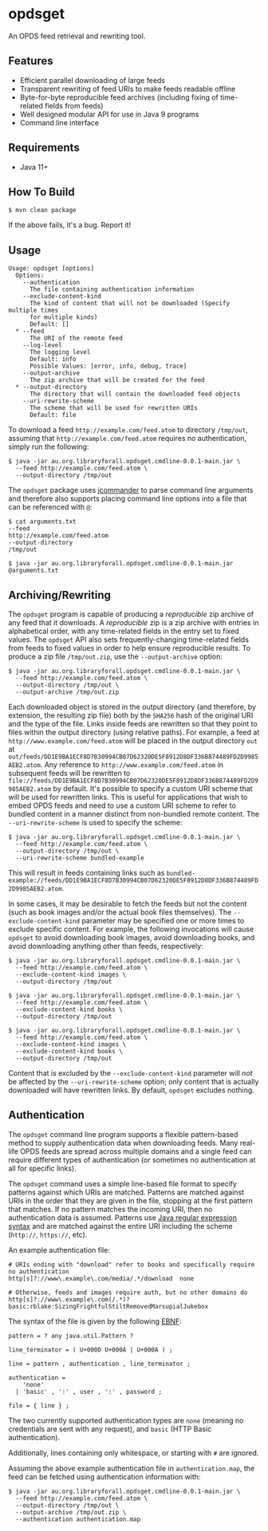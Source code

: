 opdsget
===

An OPDS feed retrieval and rewriting tool.

## Features

* Efficient parallel downloading of large feeds
* Transparent rewriting of feed URIs to make feeds readable offline
* Byte-for-byte reproducible feed archives (including fixing of time-related fields from feeds)
* Well designed modular API for use in Java 9 programs
* Command line interface

## Requirements

* Java 11+

## How To Build

```
$ mvn clean package
```

If the above fails, it's a bug. Report it!

## Usage

```
Usage: opdsget [options]
  Options:
    --authentication
      The file containing authentication information
    --exclude-content-kind
      The kind of content that will not be downloaded (Specify multiple times 
      for multiple kinds)
      Default: []
  * --feed
      The URI of the remote feed
    --log-level
      The logging level
      Default: info
      Possible Values: [error, info, debug, trace]
    --output-archive
      The zip archive that will be created for the feed
  * --output-directory
      The directory that will contain the downloaded feed objects
    --uri-rewrite-scheme
      The scheme that will be used for rewritten URIs
      Default: file
```

To download a feed `http://example.com/feed.atom` to directory
`/tmp/out`, assuming that `http://example.com/feed.atom` requires no
authentication, simply run the following:

```
$ java -jar au.org.libraryforall.opdsget.cmdline-0.0.1-main.jar \
  --feed http://example.com/feed.atom \
  --output-directory /tmp/out
```

The `opdsget` package uses [jcommander](http://jcommander.org) to
parse command line arguments and therefore also supports placing
command line options into a file that can be referenced with `@`:

```
$ cat arguments.txt
--feed
http://example.com/feed.atom
--output-directory
/tmp/out

$ java -jar au.org.libraryforall.opdsget.cmdline-0.0.1-main.jar @arguments.txt
```

## Archiving/Rewriting

The `opdsget` program is capable of producing a _reproducible_ zip
archive of any feed that it downloads. A _reproducible_ zip is a zip
archive with entries in alphabetical order, with any time-related
fields in the entry set to fixed values. The `opdsget` API
also sets frequently-changing time-related fields from feeds to
fixed values in order to help ensure reproducible results. To produce
a zip file `/tmp/out.zip`, use the `--output-archive` option:

```
$ java -jar au.org.libraryforall.opdsget.cmdline-0.0.1-main.jar \
  --feed http://example.com/feed.atom \
  --output-directory /tmp/out \
  --output-archive /tmp/out.zip
```

Each downloaded object is stored in the output directory (and therefore,
by extension, the resulting zip file) both by the `SHA256` hash of the
original URI and the type of the file. Links inside feeds are rewritten
so that they point to files within the output directory (using relative
paths). For example, a feed at `http://www.example.com/feed.atom` will
be placed in the output directory `out` at `out/feeds/DD1E9BA1ECF8D7B30994CB07D62320DE5F8912D8DF336B874489FD2D9985AEB2.atom`.
Any reference to `http://www.example.com/feed.atom` in subsequent feeds
will be rewritten to `file://feeds/DD1E9BA1ECF8D7B30994CB07D62320DE5F8912D8DF336B874489FD2D9985AEB2.atom`
by default. It's possible to specify a custom URI scheme that will
be used for rewritten links. This is useful for applications that
wish to embed OPDS feeds and need to use a custom URI scheme to refer
to bundled content in a manner distinct from non-bundled remote content.
The `--uri-rewrite-scheme` is used to specify the scheme:

```
$ java -jar au.org.libraryforall.opdsget.cmdline-0.0.1-main.jar \
  --feed http://example.com/feed.atom \
  --output-directory /tmp/out \
  --uri-rewrite-scheme bundled-example
```

This will result in feeds containing links such as `bundled-example://feeds/DD1E9BA1ECF8D7B30994CB07D62320DE5F8912D8DF336B874489FD2D9985AEB2.atom`.

In some cases, it may be desirable to fetch the feeds but not the
content (such as book images and/or the actual book files themselves).
The `--exclude-content-kind` parameter may be specified one or more
times to exclude specific content. For example, the following invocations
will cause `opdsget` to avoid downloading book images, avoid downloading
books, and avoid downloading anything other than feeds, respectively:

```
$ java -jar au.org.libraryforall.opdsget.cmdline-0.0.1-main.jar \
  --feed http://example.com/feed.atom \
  --exclude-content-kind images \
  --output-directory /tmp/out

$ java -jar au.org.libraryforall.opdsget.cmdline-0.0.1-main.jar \
  --feed http://example.com/feed.atom \
  --exclude-content-kind books \
  --output-directory /tmp/out

$ java -jar au.org.libraryforall.opdsget.cmdline-0.0.1-main.jar \
  --feed http://example.com/feed.atom \
  --exclude-content-kind images \
  --exclude-content-kind books \
  --output-directory /tmp/out
```

Content that is excluded by the `--exclude-content-kind` parameter
will _not_ be affected by the `--uri-rewrite-scheme` option; only
content that is actually downloaded will have rewritten links. By
default, `opdsget` excludes nothing.

## Authentication

The `opdsget` command line program supports a flexible pattern-based
method to supply authentication data when downloading feeds. Many
real-life OPDS feeds are spread across multiple domains and a single
feed can require different types of authentication (or sometimes no
authentication at all for specific links).

The `opdsget` command uses a simple line-based file format to specify
patterns against which URIs are matched. Patterns are matched against
URIs in the order that they are given in the file, stopping at the
first pattern that matches. If no pattern matches the incoming URI,
then no authentication data is assumed. Patterns use
[Java regular expression syntax](https://docs.oracle.com/javase/9/docs/api/java/util/regex/Pattern.html)
and are matched against the entire URI including the scheme (`http://`, `https://`, etc).

An example authentication file:

```
# URIs ending with "download" refer to books and specifically require no authentication
http[s]?://www\.example\.com/media/.*/download  none

# Otherwise, feeds and images require auth, but no other domains do
http[s]?://www\.example\.com(/.*)?  basic:rblake:SizingFrightfulStiltRemovedMarsupialJukebox
```

The syntax of the file is given by the following [EBNF](https://en.wikipedia.org/wiki/Extended_Backus%E2%80%93Naur_form):

```
pattern = ? any java.util.Pattern ?

line_terminator = ( U+000D U+000A | U+000A ) ;

line = pattern , authentication , line_terminator ;

authentication =
    'none'
  | 'basic' , ':' , user , ':' , password ;

file = { line } ;
```

The two currently supported authentication types are `none` (meaning no credentials
are sent with any request), and `basic` (HTTP Basic authentication).

Additionally, lines containing only whitespace, or starting with `#` are ignored.

Assuming the above example authentication file in `authentication.map`,
the feed can be fetched using authentication information with:

```
$ java -jar au.org.libraryforall.opdsget.cmdline-0.0.1-main.jar \
  --feed http://example.com/feed.atom \
  --output-directory /tmp/out \
  --output-archive /tmp/out.zip \
  --authentication authentication.map
```

